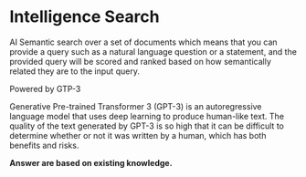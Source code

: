 # Intelligence Search
AI Semantic search over a set of documents which means that you can provide a query such as a natural language question or a statement, and the provided query will be scored and ranked based on how semantically related they are to the input query.

Powered by GTP-3<br>

Generative Pre-trained Transformer 3 (GPT-3) is an autoregressive language model that uses deep learning to produce human-like text.
The quality of the text generated by GPT-3 is so high that it can be difficult to determine whether or not it was written by a human, which has both benefits and risks.

**Answer are based on existing knowledge.**
